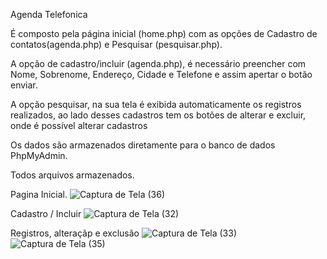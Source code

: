 
Agenda Telefonica


É composto pela página inicial (home.php) com as opções de Cadastro de contatos(agenda.php) e Pesquisar (pesquisar.php).

A opção de cadastro/incluir (agenda.php), é necessário preencher com Nome, Sobrenome, Endereço, Cidade e Telefone e assim apertar o botão enviar.

A opção pesquisar, na sua tela é exibida automaticamente os registros realizados, ao lado desses cadastros tem os botões de alterar e excluir, onde é possível alterar cadastros

Os dados são armazenados diretamente para o banco de dados PhpMyAdmin.

Todos arquivos armazenados.

Pagina Inicial.
![Captura de Tela (36)](https://user-images.githubusercontent.com/70534830/126717404-2be2508c-dddf-4f96-aa38-0ba947abb67b.png)

Cadastro / Incluir
![Captura de Tela (32)](https://user-images.githubusercontent.com/70534830/126717597-61a51bea-83ed-4def-9cf0-f6f68610f121.png)

Registros, alteraçãp e exclusão 
![Captura de Tela (33)](https://user-images.githubusercontent.com/70534830/126717679-416646cf-9e6c-4efd-9846-8c2b00836760.png)
![Captura de Tela (35)](https://user-images.githubusercontent.com/70534830/126717699-db0487be-5dd3-40d9-b60d-7fb22093e9f4.png)


